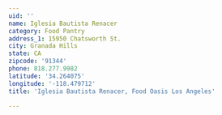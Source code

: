 ```yaml
---
uid: ''
name: Iglesia Bautista Renacer
category: Food Pantry
address_1: 15950 Chatsworth St.
city: Granada Hills
state: CA
zipcode: '91344'
phone: 818.277.9982
latitude: '34.264075'
longitude: '-118.479712'
title: 'Iglesia Bautista Renacer, Food Oasis Los Angeles'

---
```

